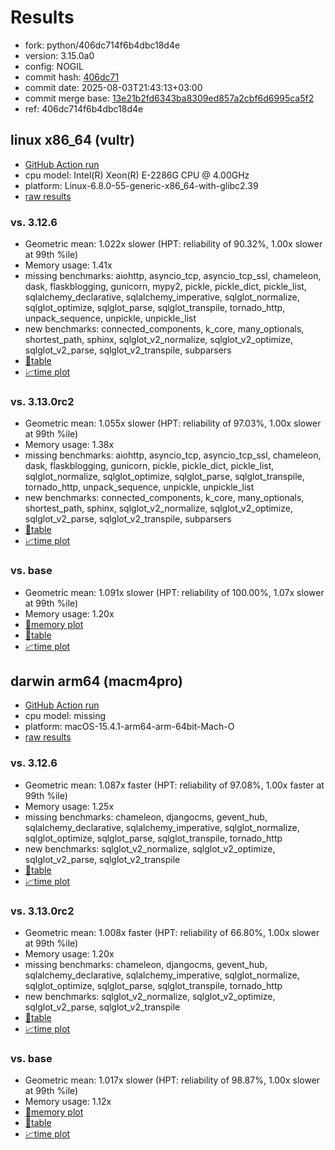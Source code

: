 # Results

- fork: python/406dc714f6b4dbc18d4e
- version: 3.15.0a0
- config: NOGIL
- commit hash: [406dc71](https://github.com/python/cpython/commit/406dc71)
- commit date: 2025-08-03T21:43:13+03:00
- commit merge base: [13e21b2fd6343ba8309ed857a2cbf6d6995ca5f2](https://github.com/python/cpython/commit/13e21b2fd6343ba8309ed857a2cbf6d6995ca5f2)
- ref: 406dc714f6b4dbc18d4e

## linux x86_64 (vultr)

- [GitHub Action run](https://github.com/facebookexperimental/free-threading-benchmarking/actions/runs/16711223412)
- cpu model: Intel(R) Xeon(R) E-2286G CPU @ 4.00GHz
- platform: Linux-6.8.0-55-generic-x86_64-with-glibc2.39
- [raw results](bm-20250803-vultr-x86_64-python-406dc714f6b4dbc18d4e-3.15.0a0-406dc71.json)

### vs. 3.12.6

- Geometric mean: 1.022x slower (HPT: reliability of 90.32%, 1.00x slower at 99th %ile)
- Memory usage: 1.41x
- missing benchmarks: aiohttp, asyncio_tcp, asyncio_tcp_ssl, chameleon, dask, flaskblogging, gunicorn, mypy2, pickle, pickle_dict, pickle_list, sqlalchemy_declarative, sqlalchemy_imperative, sqlglot_normalize, sqlglot_optimize, sqlglot_parse, sqlglot_transpile, tornado_http, unpack_sequence, unpickle, unpickle_list
- new benchmarks: connected_components, k_core, many_optionals, shortest_path, sphinx, sqlglot_v2_normalize, sqlglot_v2_optimize, sqlglot_v2_parse, sqlglot_v2_transpile, subparsers
- [📄table](bm-20250803-vultr-x86_64-python-406dc714f6b4dbc18d4e-3.15.0a0-406dc71-vs-3.12.6.md)
- [📈time plot](bm-20250803-vultr-x86_64-python-406dc714f6b4dbc18d4e-3.15.0a0-406dc71-vs-3.12.6.svg)

### vs. 3.13.0rc2

- Geometric mean: 1.055x slower (HPT: reliability of 97.03%, 1.00x slower at 99th %ile)
- Memory usage: 1.38x
- missing benchmarks: aiohttp, asyncio_tcp, asyncio_tcp_ssl, chameleon, dask, flaskblogging, gunicorn, pickle, pickle_dict, pickle_list, sqlglot_normalize, sqlglot_optimize, sqlglot_parse, sqlglot_transpile, tornado_http, unpack_sequence, unpickle, unpickle_list
- new benchmarks: connected_components, k_core, many_optionals, shortest_path, sphinx, sqlglot_v2_normalize, sqlglot_v2_optimize, sqlglot_v2_parse, sqlglot_v2_transpile, subparsers
- [📄table](bm-20250803-vultr-x86_64-python-406dc714f6b4dbc18d4e-3.15.0a0-406dc71-vs-3.13.0rc2.md)
- [📈time plot](bm-20250803-vultr-x86_64-python-406dc714f6b4dbc18d4e-3.15.0a0-406dc71-vs-3.13.0rc2.svg)

### vs. base

- Geometric mean: 1.091x slower (HPT: reliability of 100.00%, 1.07x slower at 99th %ile)
- Memory usage: 1.20x
- [🧠memory plot](bm-20250803-vultr-x86_64-python-406dc714f6b4dbc18d4e-3.15.0a0-406dc71-vs-base-mem.svg)
- [📄table](bm-20250803-vultr-x86_64-python-406dc714f6b4dbc18d4e-3.15.0a0-406dc71-vs-base.md)
- [📈time plot](bm-20250803-vultr-x86_64-python-406dc714f6b4dbc18d4e-3.15.0a0-406dc71-vs-base.svg)

## darwin arm64 (macm4pro)

- [GitHub Action run](https://github.com/facebookexperimental/free-threading-benchmarking/actions/runs/16711223412)
- cpu model: missing
- platform: macOS-15.4.1-arm64-arm-64bit-Mach-O
- [raw results](bm-20250803-macm4pro-arm64-python-406dc714f6b4dbc18d4e-3.15.0a0-406dc71.json)

### vs. 3.12.6

- Geometric mean: 1.087x faster (HPT: reliability of 97.08%, 1.00x faster at 99th %ile)
- Memory usage: 1.25x
- missing benchmarks: chameleon, djangocms, gevent_hub, sqlalchemy_declarative, sqlalchemy_imperative, sqlglot_normalize, sqlglot_optimize, sqlglot_parse, sqlglot_transpile, tornado_http
- new benchmarks: sqlglot_v2_normalize, sqlglot_v2_optimize, sqlglot_v2_parse, sqlglot_v2_transpile
- [📄table](bm-20250803-macm4pro-arm64-python-406dc714f6b4dbc18d4e-3.15.0a0-406dc71-vs-3.12.6.md)
- [📈time plot](bm-20250803-macm4pro-arm64-python-406dc714f6b4dbc18d4e-3.15.0a0-406dc71-vs-3.12.6.svg)

### vs. 3.13.0rc2

- Geometric mean: 1.008x faster (HPT: reliability of 66.80%, 1.00x slower at 99th %ile)
- Memory usage: 1.20x
- missing benchmarks: chameleon, djangocms, gevent_hub, sqlalchemy_declarative, sqlalchemy_imperative, sqlglot_normalize, sqlglot_optimize, sqlglot_parse, sqlglot_transpile, tornado_http
- new benchmarks: sqlglot_v2_normalize, sqlglot_v2_optimize, sqlglot_v2_parse, sqlglot_v2_transpile
- [📄table](bm-20250803-macm4pro-arm64-python-406dc714f6b4dbc18d4e-3.15.0a0-406dc71-vs-3.13.0rc2.md)
- [📈time plot](bm-20250803-macm4pro-arm64-python-406dc714f6b4dbc18d4e-3.15.0a0-406dc71-vs-3.13.0rc2.svg)

### vs. base

- Geometric mean: 1.017x slower (HPT: reliability of 98.87%, 1.00x slower at 99th %ile)
- Memory usage: 1.12x
- [🧠memory plot](bm-20250803-macm4pro-arm64-python-406dc714f6b4dbc18d4e-3.15.0a0-406dc71-vs-base-mem.svg)
- [📄table](bm-20250803-macm4pro-arm64-python-406dc714f6b4dbc18d4e-3.15.0a0-406dc71-vs-base.md)
- [📈time plot](bm-20250803-macm4pro-arm64-python-406dc714f6b4dbc18d4e-3.15.0a0-406dc71-vs-base.svg)

